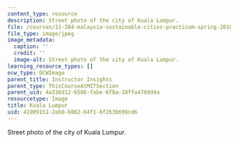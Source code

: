 ```yaml
---
content_type: resource
description: Street photo of the city of Kuala Lumpur.
file: /courses/11-384-malaysia-sustainable-cities-practicum-spring-2018/419091512eb8b86264f16f263b696cd6_Kampung-Bharu.jpg
file_type: image/jpeg
image_metadata:
  caption: ''
  credit: ''
  image-alt: Street photo of the city of Kuala Lumpur.
learning_resource_types: []
ocw_type: OCWImage
parent_title: Instructor Insights
parent_type: ThisCourseAtMITSection
parent_uid: 4a316d12-6586-fabe-6f8a-18ffa478dd4a
resourcetype: Image
title: Kuala Lumpur
uid: 41909151-2eb8-b862-64f1-6f263b696cd6
---
```

Street photo of the city of Kuala Lumpur.